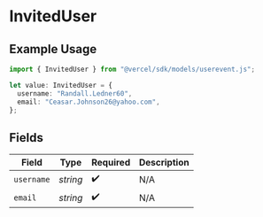 # InvitedUser

## Example Usage

```typescript
import { InvitedUser } from "@vercel/sdk/models/userevent.js";

let value: InvitedUser = {
  username: "Randall.Ledner60",
  email: "Ceasar.Johnson26@yahoo.com",
};
```

## Fields

| Field              | Type               | Required           | Description        |
| ------------------ | ------------------ | ------------------ | ------------------ |
| `username`         | *string*           | :heavy_check_mark: | N/A                |
| `email`            | *string*           | :heavy_check_mark: | N/A                |